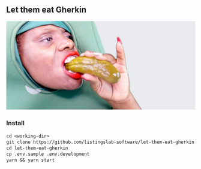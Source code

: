 
## Let them eat Gherkin

[![Let them eat Gherkin App](./docs/img/let-them-eat-gherkin.jpg)](https://listingslab-software.github.io/let-them-eat-gherkin/)

### Install

```
cd <working-dir>
git clone https://github.com/listingslab-software/let-them-eat-gherkin
cd let-them-eat-gherkin
cp .env.sample .env.development
yarn && yarn start
```